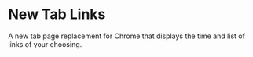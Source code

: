 # New Tab Links

A new tab page replacement for Chrome that displays the time and list of links of your choosing.
